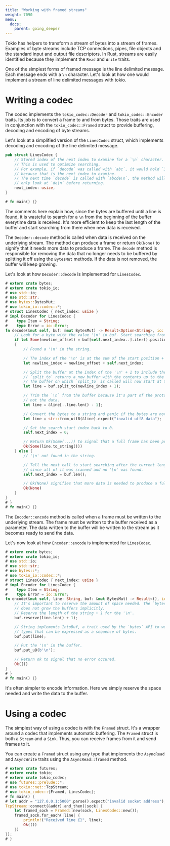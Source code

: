 ```yaml
---
title: "Working with framed streams"
weight: 7090
menu:
  docs:
    parent: going_deeper
---
```


Tokio has helpers to transform a stream of bytes into a stream of frames. Examples
of byte streams include TCP connections, pipes, file objects and the standard
input and output file descriptors. In Rust, streams are easily identified
because they implement the `Read` and `Write` traits.

One of the simplest forms of framed message is the line delimited message.
Each message ends with a `\n` character. Let's look at how one would implement
a stream of line delimited messages with tokio.

# Writing a codec

The codec implements the `tokio_codec::Decoder` and
`tokio_codec::Encoder` traits. Its job is to convert a frame to and from
bytes. Those traits are used in conjunction with the `tokio_codec::Framed`
struct to provide buffering, decoding and encoding of byte streams.

Let's look at a simplified version of the `LinesCodec` struct, which implements
decoding and encoding of the line delimited message.

```rust
pub struct LinesCodec {
    // Stored index of the next index to examine for a `\n` character.
    // This is used to optimize searching.
    // For example, if `decode` was called with `abc`, it would hold `3`,
    // because that is the next index to examine.
    // The next time `decode` is called with `abcde\n`, the method will
    // only look at `de\n` before returning.
    next_index: usize,
}

# fn main() {}
```

The comments here explain how, since the bytes are buffered until a line is
found, it is wasteful to search for a `\n` from the beginning of the buffer
everytime data is received. It's more efficient to keep the last length of
the buffer and start searching from there when new data is received.

The `Decoder::decode` method is called when data is received on the underlying
stream. The method can produce a frame or return `Ok(None)` to signify that
it needs more data to produce a frame. The `decode` method is responsible
for removing the data that no longer needs to be buffered by splitting it off
using the `BytesMut` methods. If the data is not removed, the buffer will
keep growing.

Let's look at how `Decoder::decode` is implemented for `LinesCodec`.

```rust
# extern crate bytes;
# extern crate tokio_io;
# use std::io;
# use std::str;
# use bytes::BytesMut;
# use tokio_io::codec::*;
# struct LinesCodec { next_index: usize }
# impl Decoder for LinesCodec {
#    type Item = String;
#    type Error = io::Error;
fn decode(&mut self, buf: &mut BytesMut) -> Result<Option<String>, io::Error> {
    // Look for a byte with the value '\n' in buf. Start searching from the search start index.
    if let Some(newline_offset) = buf[self.next_index..].iter().position(|b| *b == b'\n')
    {
        // Found a '\n' in the string.

        // The index of the '\n' is at the sum of the start position + the offset found.
        let newline_index = newline_offset + self.next_index;

        // Split the buffer at the index of the '\n' + 1 to include the '\n'.
        // `split_to` returns a new buffer with the contents up to the index.
        // The buffer on which `split_to` is called will now start at this index.
        let line = buf.split_to(newline_index + 1);

        // Trim the `\n` from the buffer because it's part of the protocol,
        // not the data.
        let line = &line[..line.len() - 1];

        // Convert the bytes to a string and panic if the bytes are not valid utf-8.
        let line = str::from_utf8(&line).expect("invalid utf8 data");

        // Set the search start index back to 0.
        self.next_index = 0;

        // Return Ok(Some(...)) to signal that a full frame has been produced.
        Ok(Some(line.to_string()))
    } else {
        // '\n' not found in the string.

        // Tell the next call to start searching after the current length of the buffer
        // since all of it was scanned and no '\n' was found.
        self.next_index = buf.len();

        // Ok(None) signifies that more data is needed to produce a full frame.
        Ok(None)
    }
}
# }
# fn main() {}
```

The `Encoder::encode` method is called when a frame must be written to the
underlying stream. The frame must be written to the buffer received as a
parameter. The data written to the buffer will be written to the
stream as it becomes ready to send the data.

Let's now look at how `Encoder::encode` is implemented for `LinesCodec`.

```rust
# extern crate bytes;
# extern crate tokio_io;
# use std::io;
# use std::str;
# use bytes::*;
# use tokio_io::codec::*;
# struct LinesCodec { next_index: usize }
# impl Encoder for LinesCodec {
#    type Item = String;
#    type Error = io::Error;
fn encode(&mut self, line: String, buf: &mut BytesMut) -> Result<(), io::Error> {
    // It's important to reserve the amount of space needed. The `bytes` API
    // does not grow the buffers implicitly.
    // Reserve the length of the string + 1 for the '\n'.
    buf.reserve(line.len() + 1);

    // String implements IntoBuf, a trait used by the `bytes` API to work with
    // types that can be expressed as a sequence of bytes.
    buf.put(line);

    // Put the '\n' in the buffer.
    buf.put_u8(b'\n');

    // Return ok to signal that no error occured.
    Ok(())
}
# }
# fn main() {}
```

It's often simpler to encode information. Here we simply reserve the space
needed and write the data to the buffer.

# Using a codec
The simplest way of using a codec is with the `Framed` struct. It's a wrapper
around a codec that implements automatic buffering. The `Framed` struct is both
a `Stream` and a `Sink`. Thus, you can receive frames from it and send frames
to it.

You can create a `Framed` struct using any type that implements the `AsyncRead`
and `AsyncWrite` traits using the `AsyncRead::framed` method.

```rust
# extern crate futures;
# extern crate tokio;
# extern crate tokio_codec;
# use futures::prelude::*;
# use tokio::net::TcpStream;
# use tokio_codec::{Framed, LinesCodec};
# fn main() {
# let addr = "127.0.0.1:5000".parse().expect("invalid socket address");
TcpStream::connect(&addr).and_then(|sock| {
    let framed_sock = Framed::new(sock, LinesCodec::new());
    framed_sock.for_each(|line| {
        println!("Received line {}", line);
        Ok(())
    })
});
# }
```
